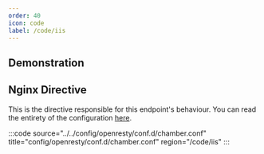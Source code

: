 ```yaml
---
order: 40
icon: code
label: /code/iis
---
```


## Demonstration

## Nginx Directive

This is the directive responsible for this endpoint's behaviour. You can read the entirety of the configuration [here](https://github.com/wilhelm-murdoch/chamber/blob/main/config/openresty/conf.d/chamber.conf).

:::code source="../../config/openresty/conf.d/chamber.conf" title="config/openresty/conf.d/chamber.conf" region="/code/iis" :::